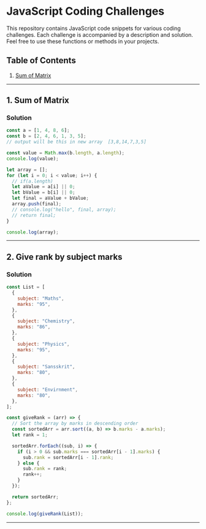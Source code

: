 # JavaScript Coding Challenges

This repository contains JavaScript code snippets for various coding challenges. Each challenge is accompanied by a description and solution. Feel free to use these functions or methods in your projects.

## Table of Contents

1. [Sum of Matrix](#1-sum-of-matrix)

---

## 1. Sum of Matrix

### Solution

```javascript
const a = [1, 4, 8, 6];
const b = [2, 4, 6, 1, 3, 5];
// output will be this in new array  [3,8,14,7,3,5]

const value = Math.max(b.length, a.length);
console.log(value);

let array = [];
for (let i = 0; i < value; i++) {
  // if(a.length)
  let aValue = a[i] || 0;
  let bValue = b[i] || 0;
  let final = aValue + bValue;
  array.push(final);
  // console.log("hello", final, array);
  // return final;
}

console.log(array);
```

---

## 2. Give rank by subject marks

### Solution

```javascript
const List = [
  {
    subject: "Maths",
    marks: "95",
  },
  {
    subject: "Chemistry",
    marks: "86",
  },
  {
    subject: "Physics",
    marks: "95",
  },
  {
    subject: "Sansskrit",
    marks: "80",
  },
  {
    subject: "Envirnment",
    marks: "80",
  },
];

const giveRank = (arr) => {
  // Sort the array by marks in descending order
  const sortedArr = arr.sort((a, b) => b.marks - a.marks);
  let rank = 1;

  sortedArr.forEach((sub, i) => {
    if (i > 0 && sub.marks === sortedArr[i - 1].marks) {
      sub.rank = sortedArr[i - 1].rank;
    } else {
      sub.rank = rank;
      rank++;
    }
  });

  return sortedArr;
};

console.log(giveRank(List));
```

---
